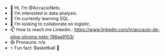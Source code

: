 - 👋 Hi, I’m @AccacioNeto
- 👀 I’m interested in data analysis.
- 🌱 I’m currently learning SQL.
- 💞️ I’m looking to collaborate on logistic.
- 📫 How to reach me Linkedin.: https://www.linkedin.com/in/accacio-de-silva-oliveira-neto-198aa9103/
- 😄 Pronouns: n/a
- ⚡ Fun fact: Basketball 🏀

<!---
AccacioNeto/AccacioNeto is a ✨ special ✨ repository because its `README.md` (this file) appears on your GitHub profile.
You can click the Preview link to take a look at your changes.
--->
